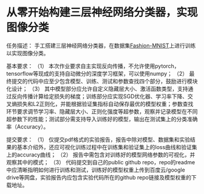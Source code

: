 # 从零开始构建三层神经网络分类器，实现图像分类

任务描述：
手工搭建三层神经网络分类器，在数据集[Fashion-MNIST](https://github.com/zalandoresearch/fashion-mnist)上进行训练以实现图像分类。

基本要求：
（1） 本次作业要求自主实现反向传播，不允许使用pytorch，tensorflow等现成的支持自动微分的深度学习框架，可以使用numpy；
（2） 最终提交的代码中应至少包含模型、训练、测试和参数查找四个部分，鼓励进行模块化设计；
（3） 其中模型部分应允许自定义隐藏层大小、激活函数类型，支持通过反向传播计算给定损失的梯度；训练部分应实现SGD优化器、学习率下降、交叉熵损失和L2正则化，并能根据验证集指标自动保存最优的模型权重；参数查找环节要求调节学习率、隐藏层大小、正则化强度等超参数，观察并记录模型在不同超参数下的性能；测试部分需支持导入训练好的模型，输出在测试集上的分类准确率（Accuracy）。

提交要求：
（1） 仅提交pdf格式的实验报告，报告中除对模型、数据集和实验结果的基本介绍外，还应可视化训练过程中在训练集和验证集上的loss曲线和验证集上的accuracy曲线；
（2） 报告中需包含对训练好的模型网络参数的可视化，并观察其中的模式；
（3） 代码提交到自己的public github repo，repo的readme中应清晰指明如何进行训练和测试，训练好的模型权重上传到百度云/google drive等网盘，实验报告内应包含实验代码所在的github repo链接及模型权重的下载地址。
